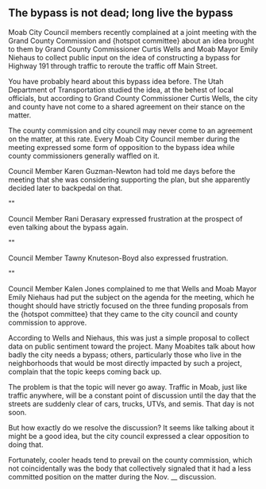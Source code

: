 ## The bypass is not dead; long live the bypass

Moab City Council members recently complained at a joint meeting with the Grand County Commission and {hotspot committee} about an idea brought to them by Grand County Commissioner Curtis Wells and Moab Mayor Emily Niehaus to collect public input on the idea of constructing a bypass for Highway 191 through traffic to reroute the traffic off Main Street.

You have probably heard about this bypass idea before. The Utah Department of Transportation studied the idea, at the behest of local officials, but according to Grand County Commissioner Curtis Wells, the city and county have not come to a shared agreement on their stance on the matter.

The county commission and city council may never come to an agreement on the matter, at this rate. Every Moab City Council member during the meeting expressed some form of opposition to the bypass idea while county commissioners generally waffled on it.

Council Member Karen Guzman-Newton had told me days before the meeting that she was considering supporting the plan, but she apparently decided later to backpedal on that.

""

Council Member Rani Derasary expressed frustration at the prospect of even talking about the bypass again.

""

Council Member Tawny Knuteson-Boyd also expressed frustration.

""

Council Member Kalen Jones complained to me that Wells and Moab Mayor Emily Niehaus had put the subject on the agenda for the meeting, which he thought should have strictly focused on the three funding proposals from the {hotspot committee} that they came to the city council and county commission to approve.

According to Wells and Niehaus, this was just a simple proposal to collect data on public sentiment toward the project. Many Moabites talk about how badly the city needs a bypass; others, particularly those who live in the neighborhoods that would be most directly impacted by such a project, complain that the topic keeps coming back up.

The problem is that the topic will never go away. Traffic in Moab, just like traffic anywhere, will be a constant point of discussion until the day that the streets are suddenly clear of cars, trucks, UTVs, and semis. That day is not soon.

But how exactly do we resolve the discussion? It seems like talking about it might be a good idea, but the city council expressed a clear opposition to doing that.

Fortunately, cooler heads tend to prevail on the county commission, which not coincidentally was the body that collectively signaled that it had a less committed position on the matter during the Nov. __ discussion.
